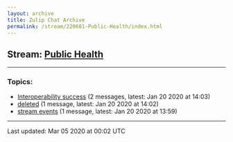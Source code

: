 ```yaml
---
layout: archive
title: Zulip Chat Archive
permalink: /stream/220681-Public-Health/index.html
---
```


## Stream: [Public Health](https://hl7webmaster.github.io/zulip-hl7-org/stream/220681-Public-Health/index.html)
---

### Topics:

* [Interoperability success](topic/Interoperability.20success.html) (2 messages, latest: Jan 20 2020 at 14:03)
* [deleted](topic/deleted.html) (1 message, latest: Jan 20 2020 at 14:02)
* [stream events](topic/stream.20events.html) (1 message, latest: Jan 20 2020 at 13:59)

<hr><p>Last updated: Mar 05 2020 at 00:02 UTC</p>